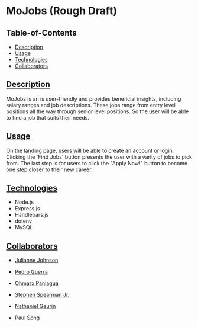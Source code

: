 # MoJobs (Rough Draft)

## Table-of-Contents

* [Description](#description)
* [Usage](#usage)
* [Technologies](#technologies)
* [Collaborators](#collaborators)

## [Description](#table-of-contents)

MoJobs is an is user-friendly and provides beneficial insights, including salary ranges and job descriptions. These jobs range from entry level positions all the way through senior level positions. So the user will be able to find a job that suits their needs.

## [Usage](#table-of-contents)
 On the landing page, users will be able to create an account or login. Clicking the 'Find Jobs' button presents the user with a varity of jobs to pick from. The last step is for users to click the "Apply Now!" button to become one step closer to their new career. 
## [Technologies](#table-of-contents)

* Node.js
* Express.js
* Handlebars.js
* dotenv
* MySQL

## [Collaborators](#table-of-contents)

* [Julianne Johnson](https://github.com/juella205)

* [Pedro Guerra](https://github.com/pguerra98)

* [Ohmarx Paniagua](https://github.com/Ohmarxp)

* [Stephen Spearman Jr.](https://github.com/DenimB96)

* [Nathaniel Geurin](https://github.com/Nateg5151)

* [Paul Song](https://github.com/psong1)


